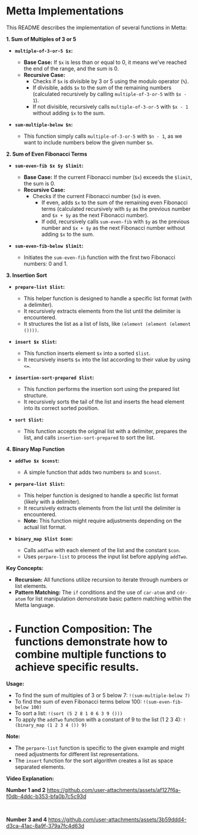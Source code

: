 # Metta Implementations

This README describes the implementation of several functions in Metta:

**1. Sum of Multiples of 3 or 5**

- **`multiple-of-3-or-5 $x`:**

  - **Base Case:** If `$x` is less than or equal to 0, it means we've reached the end of the range, and the sum is 0.
  - **Recursive Case:**
    - Checks if `$x` is divisible by 3 or 5 using the modulo operator (`%`).
    - If divisible, adds `$x` to the sum of the remaining numbers (calculated recursively by calling `multiple-of-3-or-5` with `$x - 1`).
    - If not divisible, recursively calls `multiple-of-3-or-5` with `$x - 1` without adding `$x` to the sum.

- **`sum-multiple-below $n`:**
  - This function simply calls `multiple-of-3-or-5` with `$n - 1`, as we want to include numbers below the given number `$n`.

**2. Sum of Even Fibonacci Terms**

- **`sum-even-fib $x $y $limit`:**

  - **Base Case:** If the current Fibonacci number (`$x`) exceeds the `$limit`, the sum is 0.
  - **Recursive Case:**
    - Checks if the current Fibonacci number (`$x`) is even.
      - If even, adds `$x` to the sum of the remaining even Fibonacci terms (calculated recursively with `$y` as the previous number and `$x + $y` as the next Fibonacci number).
      - If odd, recursively calls `sum-even-fib` with `$y` as the previous number and `$x + $y` as the next Fibonacci number without adding `$x` to the sum.

- **`sum-even-fib-below $limit`:**
  - Initiates the `sum-even-fib` function with the first two Fibonacci numbers: 0 and 1.

**3. Insertion Sort**

- **`prepare-list $list`:**

  - This helper function is designed to handle a specific list format (with a delimiter).
  - It recursively extracts elements from the list until the delimiter is encountered.
  - It structures the list as a list of lists, like `(element (element (element ())))`.

- **`insert $x $list`:**

  - This function inserts element `$x` into a sorted `$list`.
  - It recursively inserts `$x` into the list according to their value by using `<=`.

- **`insertion-sort-prepared $list`:**

  - This function performs the insertion sort using the prepared list structure.
  - It recursively sorts the tail of the list and inserts the head element into its correct sorted position.

- **`sort $list`:**
  - This function accepts the original list with a delimiter, prepares the list, and calls `insertion-sort-prepared` to sort the list.

**4. Binary Map Function**

- **`addTwo $x $const`:**

  - A simple function that adds two numbers `$x` and `$const`.

- **`perpare-list $list`:**

  - This helper function is designed to handle a specific list format (likely with a delimiter).
  - It recursively extracts elements from the list until the delimiter is encountered.
  - **Note:** This function might require adjustments depending on the actual list format.

- **`binary_map $list $con`:**
  - Calls `addTwo` with each element of the list and the constant `$con`.
  - Uses `perpare-list` to process the input list before applying `addTwo`.

**Key Concepts:**

- **Recursion:** All functions utilize recursion to iterate through numbers or list elements.
- **Pattern Matching:** The `if` conditions and the use of `car-atom` and `cdr-atom` for list manipulation demonstrate basic pattern matching within the Metta language.
- # **Function Composition:** The functions demonstrate how to combine multiple functions to achieve specific results.


**Usage:**

- To find the sum of multiples of 3 or 5 below 7: `!(sum-multiple-below 7)`
- To find the sum of even Fibonacci terms below 100: `!(sum-even-fib-below 100)`
- To sort a list: `!(sort (5 2 8 1 0 6 3 9 ()))`
- To apply the `addTwo` function with a constant of 9 to the list (1 2 3 4): `!(binary_map (1 2 3 4 ()) 9)`

**Note:**

- The `perpare-list` function is specific to the given example and might need adjustments for different list representations.
- The `insert` function for the sort algorithm creates a list as space separated elements.

**Video Explanation:**

**Number 1 and 2**
https://github.com/user-attachments/assets/af127f6a-f0db-4ddc-b353-bfa0b7c5c93d

<br>

**Number 3 and 4**
https://github.com/user-attachments/assets/3b59ddd4-d3ca-41ac-8a9f-379a7fc4d63d
<br>

